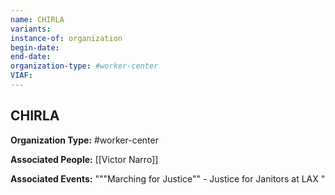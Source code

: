 ```yaml
---
name: CHIRLA
variants: 
instance-of: organization
begin-date: 
end-date: 
organization-type: #worker-center
VIAF: 
---
```

## CHIRLA

**Organization Type:** #worker-center

**Associated People:** [[Victor Narro]]

**Associated Events:** """Marching for Justice"" - Justice for Janitors at LAX "